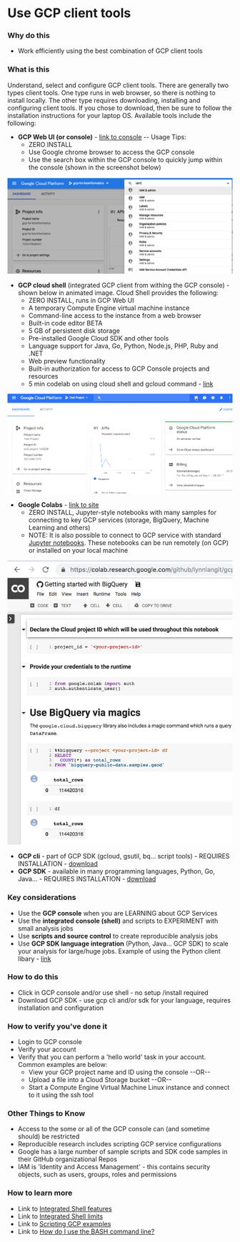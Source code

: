 # Use GCP client tools


### Why do this
 - Work efficiently using the best combination of GCP client tools

### What is this
 Understand, select and configure GCP client tools. There are generally two types client tools.  One type runs in web browser, so there is nothing to install locally.  The other type requires downloading, installing and configuring client tools. If you chose to download, then be sure to follow the installation instructions for your laptop OS.
 Available tools include the following:  

- **GCP Web UI (or console)** - [link to console](https://console.cloud.google.com/) -- Usage Tips:
    - ZERO INSTALL
    - Use Google chrome browser to access the GCP console
    - Use the search box within the GCP console to quickly jump within the console (shown in the screenshot below)

[   ![GCP integrated search](/images/jump.png)]()    
- **GCP cloud shell** (integrated GCP client from withing the GCP console) - shown below in animated image. Cloud Shell provides the following:
    - ZERO INSTALL, runs in GCP Web UI
    - A temporary Compute Engine virtual machine instance
    - Command-line access to the instance from a web browser
    - Built-in code editor BETA
    - 5 GB of persistent disk storage
    - Pre-installed Google Cloud SDK and other tools
    - Language support for Java, Go, Python, Node.js, PHP, Ruby and .NET
    - Web preview functionality
    - Built-in authorization for access to GCP Console projects and resources
    - 5 min codelab on using cloud shell and gcloud command - [link](https://codelabs.developers.google.com/codelabs/cloud-shell/index.html)

[   ![GCP integrated shell](/images/shellstart-update.gif)]()

- **Google Colabs** - [link to site](https://colab.research.google.com)
    - ZERO INSTALL, Jupyter-style notebooks with many samples for connecting to key GCP services (storage, BigQuery, Machine Learning and others)
    - NOTE: It is also possible to connect to GCP service with standard [Jupyter notebooks](https://jupyter.org/).  These notebooks can be run remotely (on GCP) or installed on your local machine

[    ![Google Colabs](/images/colabs.png)]() 

- **GCP cli** - part of GCP SDK (gcloud, gsutil, bq... script tools) - REQUIRES INSTALLATION - [download](https://cloud.google.com/sdk/)
- **GCP SDK** - available in many programming languages, Python, Go, Java... - REQUIRES INSTALLATION - [download](https://cloud.google.com/sdk/)


### Key considerations
 - Use the **GCP console** when you are LEARNING about GCP Services
 - Use the **integrated console (shell)** and scripts to EXPERIMENT with small analysis jobs
 - Use **scripts and source control** to create reproducible analysis jobs
 - Use **GCP SDK language integration** (Python, Java... GCP SDK) to scale your analysis for large/huge jobs. Example of using the Python client libary - [link](https://cloud.google.com/compute/docs/tutorials/python-guide)

### How to do this
 - Click in GCP console and/or use shell - no setup /install required
 - Download GCP SDK - use gcp cli and/or sdk for your language, requires installation and configuration

### How to verify you've done it
 - Login to GCP console
 - Verify your account
 - Verify that you can perform a 'hello world' task in your account.  Common examples are below:
    - View your GCP project name and ID using the console --OR-- 
    - Upload a file into a Cloud Storage bucket --OR--
    - Start a Compute Engine Virtual Machine Linux instance and connect to it using the ssh tool

### Other Things to Know
 - Access to the some or all of the GCP console can (and sometime should) be restricted
 - Reproducible research includes scripting GCP service configurations
 - Google has a large number of sample scripts and SDK code samples in their GitHub organizational Repos
 - IAM is 'Identity and Access Management' - this contains security objects, such as users, groups, roles and permissions

### How to learn more
 - Link to [Integrated Shell features](https://cloud.google.com/shell/docs/features)
 - Link to [Integrated Shell limits](https://cloud.google.com/shell/docs/limitations)
 - Link to [Scripting GCP examples](https://cloud.google.com/sdk/docs/scripting-gcloud)
 - Link to [How do I use the BASH command line?](https://www.youtube.com/watch?v=EMaFdfIlK58)